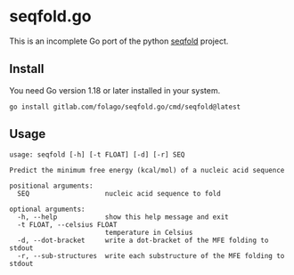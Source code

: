 # seqfold.go

This is an incomplete Go port of the python [seqfold](https://github.com/Lattice-Automation/seqfold) project.

## Install

You need Go version 1.18 or later installed in your system.

```
go install gitlab.com/folago/seqfold.go/cmd/seqfold@latest
```

## Usage

```
usage: seqfold [-h] [-t FLOAT] [-d] [-r] SEQ

Predict the minimum free energy (kcal/mol) of a nucleic acid sequence

positional arguments:
  SEQ                   nucleic acid sequence to fold

optional arguments:
  -h, --help            show this help message and exit
  -t FLOAT, --celsius FLOAT
                        temperature in Celsius
  -d, --dot-bracket     write a dot-bracket of the MFE folding to stdout
  -r, --sub-structures  write each substructure of the MFE folding to stdout
```


